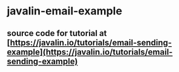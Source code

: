 # javalin-email-example

## source code for tutorial at [https://javalin.io/tutorials/email-sending-example](https://javalin.io/tutorials/email-sending-example)
